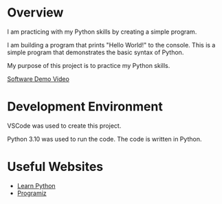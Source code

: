 # Overview

I am practicing with my Python skills by creating a simple program.

I am building a program that prints "Hello World!" to the console. This is a simple program that demonstrates the basic syntax of Python.

My purpose of this project is to practice my Python skills.

[Software Demo Video](https://youtu.be/fF2YnF4oO-g)

# Development Environment

VSCode was used to create this project. 

Python 3.10 was used to run the code. The code is written in Python.

# Useful Websites
* [Learn Python](https://www.learnpython.org/en/Hello,_World!)
* [Programiz](https://www.programiz.com/python-programming/examples/hello-world)


